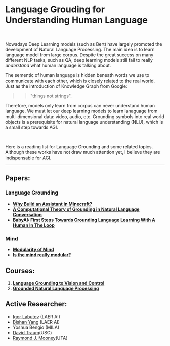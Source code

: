 # Language Grouding for Understanding Human Language
<br>

Nowadays Deep Learning models (such as Bert) have largely promoted the development of Natural Language Processing. The main idea is to learn language model from large corpus. Despite the great success on many different NLP tasks, such as QA, deep learning models still fail to really *understand* what human language is talking about. <br>

The sementic of human language is hidden beneath words we use to communicate with each other, which is closely related to the real world. Just as the introduction of Knowledge Graph from Google:

>>"things not strings".

Therefore, models only learn from corpus can never understand human language. We must let our deep learning models to learn lanaguage from multi-dimensional data: video, audio, etc. Grounding symbols into real world objects is a prerequisite for natural language understanding (NLU), which is a small step towards AGI.

<br>

Here is a reading list for Language Grounding and some related topics. Although these works have not draw much attention yet, I believe they are indispensable for AGI.

***
## Papers:
### Language Grounding
* [**Why Build an Assistant in Minecraft?**](https://research.fb.com/publications/why-build-an-assistant-in-minecraft/)
* [**A Computational Theory of Grounding in Natural Language Conversation**](https://apps.dtic.mil/dtic/tr/fulltext/u2/a289894.pdf)
* [**BabyAI: First Steps Towards Grounding Language Learning With A Human In The Loop**](https://arxiv.org/pdf/1810.08272.pdf)

### Mind
* [**Modularity of Mind**](https://plato.stanford.edu/entries/modularity-mind/#WhatMentModu)
* [**Is the mind really modular?**](http://www.subcortex.com/PrinzModularity.pdf)

## Courses:
1. [**Language Grounding to Vision and Control**](https://katefvision.github.io/LanguageGrounding/#readings)
2. [**Grounded Natural Language Processing**](https://www.cs.utexas.edu/~mooney/gnlp/)

## Active Researcher:
* [Igor Labutov](https://igorlabutov.com) (LAER AI) 
* [Bishan Yang](http://www.cs.cmu.edu/~bishan/) (LAER AI)
* Yoshua Bengio (MILA)
* [David Traum](http://people.ict.usc.edu/~traum/)(USC)
* [Raymond J. Mooney](https://www.cs.utexas.edu/users/mooney/)(UTA)




